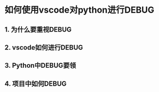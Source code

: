 # 如何使用vscode对python进行DEBUG

## 1. 为什么要重视DEBUG



## 2. vscode如何进行DEBUG


## 3. Python中DEBUG要领


## 4. 项目中如何DEBUG


